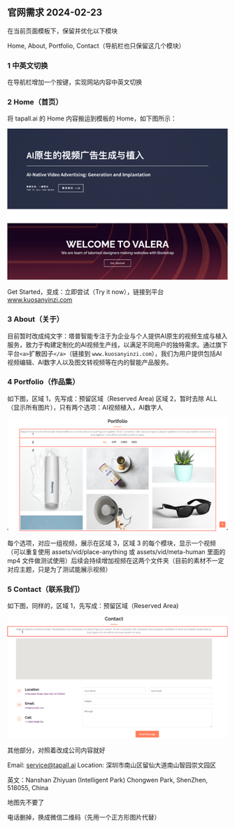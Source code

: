## 官网需求 2024-02-23

在当前页面模板下，保留并优化以下模块

Home, About, Portfolio, Contact（导航栏也只保留这几个模块）

### 1 中英文切换
在导航栏增加一个按键，实现网站内容中英文切换

### 2 Home（首页）
将 tapall.ai 的 Home 内容搬运到模板的 Home，如下图所示：

<img src="./home.jpg"/>

Get Started，变成：立即尝试（Try it now），链接到平台 www.kuosanyinzi.com

### 3 About（关于）
目前暂时改成纯文字：塔普智能专注于为企业与个人提供AI原生的视频生成与植入服务，致力于构建定制化的AI视频生产线，以满足不同用户的独特需求。通过旗下平台```<a>```扩散因子```</a>```（链接到 ```www.kuosanyinzi.com```），我们为用户提供包括AI视频编辑、AI数字人以及图文转视频等在内的智能产品服务。

### 4 Portfolio（作品集）
如下图，区域 1，先写成：预留区域（Reserved Area)
区域 2，暂时去除 ALL（显示所有图片），只有两个选项：AI视频植入，AI数字人

<img src="./portfolio.jpg"/>

每个选项，对应一组视频，展示在区域 3，区域 3 的每个模块，显示一个视频（可以重复使用 assets/vid/place-anything 或 assets/vid/meta-human 里面的 mp4 文件做测试使用）后续会持续增加视频在这两个文件夹（目前的素材不一定对应主题，只是为了测试能展示视频）

### 5 Contact（联系我们）
如下图，同样的，区域 1，先写成：预留区域（Reserved Area)

<img src="./contact.jpg"/>

其他部分，对照着改成公司内容就好

Email: service@tapall.ai
Location: 深圳市南山区留仙大道南山智园崇文园区

英文：Nanshan Zhiyuan (Intelligent Park) Chongwen Park, ShenZhen, 518055, China

地图先不要了

电话删掉，换成微信二维码（先用一个正方形图片代替）
